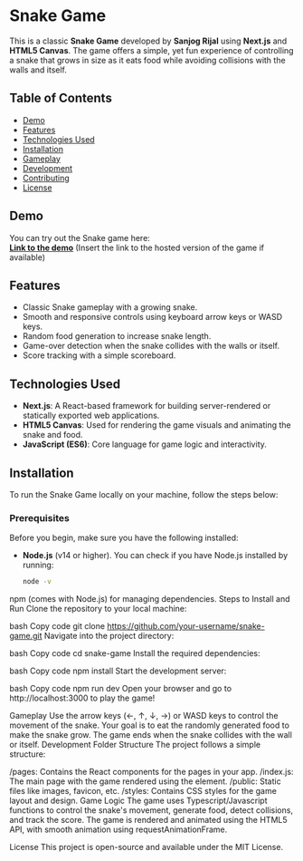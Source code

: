 # Snake Game

This is a classic **Snake Game** developed by **Sanjog Rijal** using **Next.js** and **HTML5 Canvas**. The game offers a simple, yet fun experience of controlling a snake that grows in size as it eats food while avoiding collisions with the walls and itself.

## Table of Contents
- [Demo](#demo)
- [Features](#features)
- [Technologies Used](#technologies-used)
- [Installation](#installation)
- [Gameplay](#gameplay)
- [Development](#development)
- [Contributing](#contributing)
- [License](#license)

## Demo

You can try out the Snake game here:  
**[Link to the demo](#)** (Insert the link to the hosted version of the game if available)

## Features

- Classic Snake gameplay with a growing snake.
- Smooth and responsive controls using keyboard arrow keys or WASD keys.
- Random food generation to increase snake length.
- Game-over detection when the snake collides with the walls or itself.
- Score tracking with a simple scoreboard.

## Technologies Used

- **Next.js**: A React-based framework for building server-rendered or statically exported web applications.
- **HTML5 Canvas**: Used for rendering the game visuals and animating the snake and food.
- **JavaScript (ES6)**: Core language for game logic and interactivity.

## Installation

To run the Snake Game locally on your machine, follow the steps below:

### Prerequisites

Before you begin, make sure you have the following installed:

- **Node.js** (v14 or higher). You can check if you have Node.js installed by running:

  ```bash
  node -v
npm (comes with Node.js) for managing dependencies.
Steps to Install and Run
Clone the repository to your local machine:

bash
Copy code
git clone https://github.com/your-username/snake-game.git
Navigate into the project directory:

bash
Copy code
cd snake-game
Install the required dependencies:

bash
Copy code
npm install
Start the development server:

bash
Copy code
npm run dev
Open your browser and go to http://localhost:3000 to play the game!

Gameplay
Use the arrow keys (←, ↑, ↓, →) or WASD keys to control the movement of the snake.
Your goal is to eat the randomly generated food to make the snake grow.
The game ends when the snake collides with the wall or itself.
Development
Folder Structure
The project follows a simple structure:

/pages: Contains the React components for the pages in your app.
/index.js: The main page with the game rendered using the <canvas> element.
/public: Static files like images, favicon, etc.
/styles: Contains CSS styles for the game layout and design.
Game Logic
The game uses Typescript/Javascript functions to control the snake's movement, generate food, detect collisions, and track the score. The game is rendered and animated using the HTML5 <canvas> API, with smooth animation using requestAnimationFrame.

License
This project is open-source and available under the MIT License.
